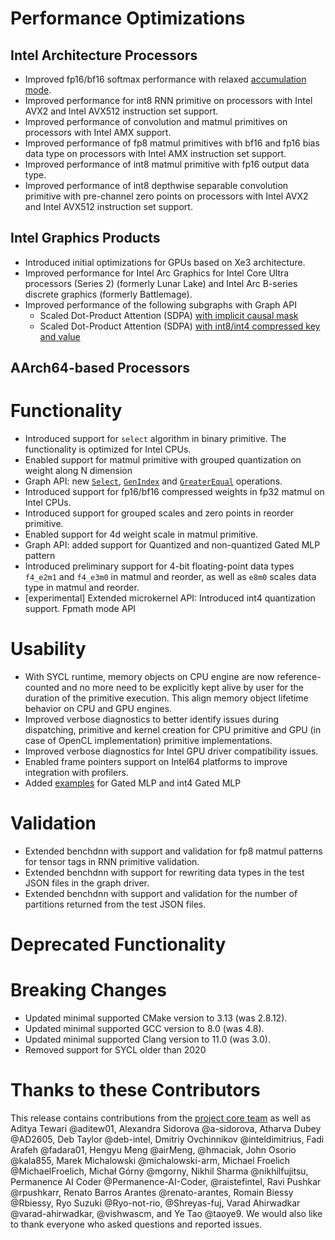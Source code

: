 # Performance Optimizations
## Intel Architecture Processors
  * Improved fp16/bf16 softmax performance with relaxed [accumulation mode](https://oneapi-src.github.io/oneDNN/dev_guide_attributes_accumulation_mode.html#doxid-dev-guide-attributes-accumulation-mode).
  * Improved performance for int8 RNN primitive on processors with Intel AVX2 and Intel AVX512 instruction set support.
  * Improved performance of convolution and matmul primitives on processors with Intel AMX support.
  * Improved performance of fp8 matmul primitives with bf16 and fp16 bias data type on processors with Intel AMX instruction set support.
  * Improved performance of int8 matmul primitive with fp16 output data type.
  * Improved performance of int8 depthwise separable convolution primitive with pre-channel zero points on processors with Intel AVX2 and Intel AVX512 instruction set support.

## Intel Graphics Products
  * Introduced initial optimizations for GPUs based on Xe3 architecture.
  * Improved performance for Intel Arc Graphics for Intel Core Ultra processors (Series 2) (formerly Lunar Lake) and Intel Arc B-series discrete graphics (formerly Battlemage).
  * Improved performance of the following subgraphs with Graph API
    * Scaled Dot-Product Attention (SDPA) [with implicit causal mask](https://oneapi-src.github.io/oneDNN/dev_guide_graph_sdpa.html#doxid-dev-guide-graph-sdpa)
    * Scaled Dot-Product Attention (SDPA) [with int8/int4 compressed key and value](https://oneapi-src.github.io/oneDNN/dev_guide_graph_sdpa_compressed_kv.html#doxid-dev-guide-graph-sdpa-compressed-kv)
## AArch64-based Processors

# Functionality
  * Introduced support for `select` algorithm in binary primitive. The functionality is optimized for Intel CPUs.
  * Enabled support for matmul primitive with grouped quantization on weight along N dimension
  * Graph API: new [`Select`](https://oneapi-src.github.io/oneDNN/dev_guide_op_select.html), [`GenIndex`](https://oneapi-src.github.io/oneDNN/dev_guide_op_genindex.html) and [`GreaterEqual`](https://oneapi-src.github.io/oneDNN/dev_guide_op_greaterequal.html) operations.
  * Introduced support for fp16/bf16 compressed weights in fp32 matmul on Intel CPUs.
  * Introduced support for grouped scales and zero points in reorder primitive.
  * Enabled support for 4d weight scale in matmul primitive.
  * Graph API: added support for Quantized and non-quantized Gated MLP pattern
  * Introduced preliminary support for 4-bit floating-point data types `f4_e2m1` and `f4_e3m0` in matmul and reorder, as well as `e8m0` scales data type in matmul and reorder.
  * [experimental] Extended microkernel API:
		Introduced int4 quantization support.
		Fpmath mode API
# Usability
  * With SYCL runtime, memory objects on CPU engine are now reference-counted and no more need to be explicitly kept alive by user for the duration of the primitive execution. This align memory object lifetime behavior on CPU and GPU engines.
  * Improved verbose diagnostics to better identify issues during dispatching, primitive and kernel creation for CPU primitive and GPU (in case of OpenCL implementation) primitive implementations.
  * Improved verbose diagnostics for Intel GPU driver compatibility issues.
  * Enabled frame pointers support on Intel64 platforms to improve integration with profilers.
  * Added [examples](https://github.com/oneapi-src/oneDNN/tree/main/examples/graph) for Gated MLP and int4 Gated MLP
# Validation
  * Extended benchdnn with support and validation for fp8 matmul patterns for tensor tags in RNN primitive validation.
  * Extended benchdnn with support for rewriting data types in the test JSON files in the graph driver.
  * Extended benchdnn with support and validation for the number of partitions returned from the test JSON files.
# Deprecated Functionality

# Breaking Changes
  * Updated minimal supported CMake version to 3.13 (was 2.8.12).
  * Updated minimal supported GCC version to 8.0 (was 4.8).
  * Updated minimal supported Clang version to 11.0 (was 3.0).
  * Removed support for SYCL older than 2020
# Thanks to these Contributors

This release contains contributions from the [project core team] as well as Aditya Tewari @aditew01, Alexandra Sidorova @a-sidorova, Atharva Dubey @AD2605, Deb Taylor @deb-intel, Dmitriy Ovchinnikov @inteldimitrius, Fadi Arafeh @fadara01, Hengyu Meng @airMeng, @hmaciak, John Osorio @kala855, Marek Michalowski @michalowski-arm, Michael Froelich @MichaelFroelich, Michał Górny @mgorny, Nikhil Sharma @nikhilfujitsu, Permanence AI Coder @Permanence-AI-Coder, @raistefintel, Ravi Pushkar @rpushkarr, Renato Barros Arantes @renato-arantes, Romain Biessy @Rbiessy, Ryo Suzuki @Ryo-not-rio, @Shreyas-fuj, Varad Ahirwadkar @varad-ahirwadkar, @vishwascm, and Ye Tao @taoye9. We would also like to thank everyone who asked questions and reported issues.

[project core team]: https://github.com/oneapi-src/oneDNN/blob/rls-v3.7/MAINTAINERS.md
